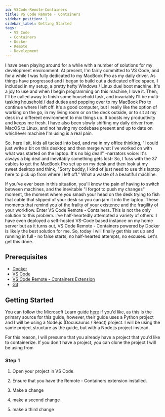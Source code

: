 ```yaml
---
id: VSCode-Remote-Containers
title: VS Code Remote - Containers
sidebar_position: 1
sidebar_label: Getting Started
tags:
  - VS Code
  - Containers
  - Docker
  - Remote
  - Development
---
```


I have been playing around for a while with a number of solutions for my development environment. At present, I'm fairly committed to VS Code, and for a while I was fully dedicated to my MacBook Pro as my daily driver. As things have progressed and I began to build out a dedicated office space, I included in my setup, a pretty hefty Windows / Linux duel boot machine. It's a joy to use and when I begin programming on this machine, I love it. Then, I'll be called away to finish some household task, and invariably I'll be multi-tasking household / dad duties and popping over to my MacBook Pro to continue where I left off. It's a good computer, but I really like the option of working on the go, in my living room or on the deck outside, or to sit at my desk in a different environment to mix things up. It boosts my productivity and keeps me fresh. I have also been slowly shifting my daily driver from MacOS to Linux, and not having my codebase present and up to date on whichever machine I'm using is a real pain.

So, here I sit, kids all tucked into bed, and me in my office thinking, "I could just write a bit on this desktop and then merge what I've worked on with what was started on the laptop. It's no big deal!" -narrators voice: It's always a big deal and inevitably something gets lost- So, I fuss with the 37 cables to get the MacBook Pro set up on my desk and then look at my sweet desktop and think, "Sorry buddy, I kind of just need to use this laptop here to pick up from where I left off." What a waste of a beautiful machine.

If you've ever been in this situation, you'll know the pain of having to switch between machines, and the inevitable "I forgot to push my changes" moment, the moment where you smash your head on the desk trying to fish that cable that slipped of your desk so you can jam it into the laptop. These moments that remind you of the frailty of your existence and the fragility of your workflow. Enter VS Code Remote - Containers. This is not the only solution to this problem. I've half-heartedly attempted a variety of others. I have even deployed a self-hosted VS-Code based instance on my home server but as it turns out, VS Code Remote - Containers powered by Docker is likely the best solution for me. So, today I will finally get this set up and running in full - no false starts, no half-hearted attempts, no excuses. Let's get this done.

## Prerequisites

- [Docker](https://www.docker.com/products/docker-desktop)
- [VS Code](https://code.visualstudio.com/)
- [VS Code Remote - Containers Extension](https://marketplace.visualstudio.com/items?itemName=ms-vscode-remote.remote-containers)
- [Git](https://git-scm.com/)

## Getting Started

You can follow the Microsoft Learn guide [here](https://learn.microsoft.com/en-us/training/modules/use-docker-container-dev-env-vs-code/2-exercise-prepare-project) if you'd like, as this is the primary source for this guide, however, their guide uses a Python project and I will be using a Node.js (Docusaurus / React) project. I will be using the same project structure as the guide, but with a Node.js project instead.

For this reason, I will presume that you already have a project that you'd like to containerize. If you don't have a project, you can clone the project I will be using from

### Step 1

1. Open your project in VS Code.

2. Ensure that you have the Remote - Containers extension installed.

3. Make a change

4. make a second change
5. make a third change